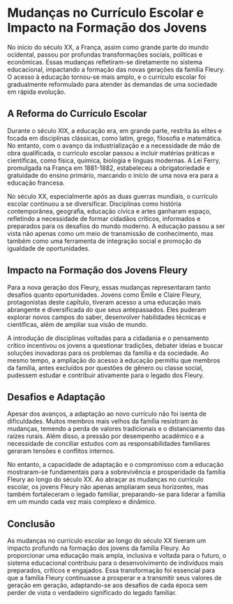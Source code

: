 # Mudanças no Currículo Escolar e Impacto na Formação dos Jovens

No início do século XX, a França, assim como grande parte do mundo ocidental, passou por profundas transformações sociais, políticas e econômicas. Essas mudanças refletiram-se diretamente no sistema educacional, impactando a formação das novas gerações da família Fleury. O acesso à educação tornou-se mais amplo, e o currículo escolar foi gradualmente reformulado para atender às demandas de uma sociedade em rápida evolução.

## A Reforma do Currículo Escolar

Durante o século XIX, a educação era, em grande parte, restrita às elites e focada em disciplinas clássicas, como latim, grego, filosofia e matemática. No entanto, com o avanço da industrialização e a necessidade de mão de obra qualificada, o currículo escolar passou a incluir matérias práticas e científicas, como física, química, biologia e línguas modernas. A Lei Ferry, promulgada na França em 1881-1882, estabeleceu a obrigatoriedade e gratuidade do ensino primário, marcando o início de uma nova era para a educação francesa.

No século XX, especialmente após as duas guerras mundiais, o currículo escolar continuou a se diversificar. Disciplinas como história contemporânea, geografia, educação cívica e artes ganharam espaço, refletindo a necessidade de formar cidadãos críticos, informados e preparados para os desafios do mundo moderno. A educação passou a ser vista não apenas como um meio de transmissão de conhecimento, mas também como uma ferramenta de integração social e promoção da igualdade de oportunidades.

## Impacto na Formação dos Jovens Fleury

Para a nova geração dos Fleury, essas mudanças representaram tanto desafios quanto oportunidades. Jovens como Émile e Claire Fleury, protagonistas deste capítulo, tiveram acesso a uma educação mais abrangente e diversificada do que seus antepassados. Eles puderam explorar novos campos do saber, desenvolver habilidades técnicas e científicas, além de ampliar sua visão de mundo.

A introdução de disciplinas voltadas para a cidadania e o pensamento crítico incentivou os jovens a questionar tradições, debater ideias e buscar soluções inovadoras para os problemas da família e da sociedade. Ao mesmo tempo, a ampliação do acesso à educação permitiu que membros da família, antes excluídos por questões de gênero ou classe social, pudessem estudar e contribuir ativamente para o legado dos Fleury.

## Desafios e Adaptação

Apesar dos avanços, a adaptação ao novo currículo não foi isenta de dificuldades. Muitos membros mais velhos da família resistiram às mudanças, temendo a perda de valores tradicionais e o distanciamento das raízes rurais. Além disso, a pressão por desempenho acadêmico e a necessidade de conciliar estudos com as responsabilidades familiares geraram tensões e conflitos internos.

No entanto, a capacidade de adaptação e o compromisso com a educação mostraram-se fundamentais para a sobrevivência e prosperidade da família Fleury ao longo do século XX. Ao abraçar as mudanças no currículo escolar, os jovens Fleury não apenas ampliaram seus horizontes, mas também fortaleceram o legado familiar, preparando-se para liderar a família em um mundo cada vez mais complexo e dinâmico.

## Conclusão

As mudanças no currículo escolar ao longo do século XX tiveram um impacto profundo na formação dos jovens da família Fleury. Ao proporcionar uma educação mais ampla, inclusiva e voltada para o futuro, o sistema educacional contribuiu para o desenvolvimento de indivíduos mais preparados, críticos e engajados. Essa transformação foi essencial para que a família Fleury continuasse a prosperar e a transmitir seus valores de geração em geração, adaptando-se aos desafios de cada época sem perder de vista o verdadeiro significado do legado familiar.